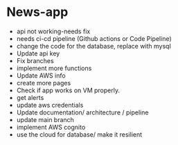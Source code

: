# News-app

- api not working-needs fix
- needs ci-cd pipeline (Github actions or Code Pipeline)
- change the code for the database, replace with mysql
- Update api key 
- Fix branches
- implement more functions
- Update AWS info
- create more pages
- Check if app works on VM properly.
- get alerts 
- update aws credentials
- Update documentation/ architecture / pipeline
- update main branch
- implement AWS cognito
- use the cloud for database/ make it resilient

